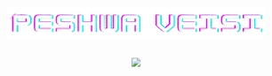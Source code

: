 <p align="center">
    <a href="#"><img src="./logo/peshwaveisi.png"></a>
    <br><br><br>
    <a href="#"><img src="https://github-readme-stats.vercel.app/api?username=peshwaveisi&show_icons=true"></a>
    <br><br>
</p>
